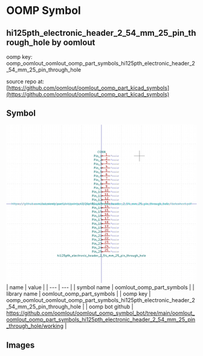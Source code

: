 # OOMP Symbol  
## hi125pth_electronic_header_2_54_mm_25_pin_through_hole  by oomlout  
  
oomp key: oomp_oomlout_oomlout_oomp_part_symbols_hi125pth_electronic_header_2_54_mm_25_pin_through_hole  
  
source repo at: [https://github.com/oomlout/oomlout_oomp_part_kicad_symbols](https://github.com/oomlout/oomlout_oomp_part_kicad_symbols)  
## Symbol  
  
[![working.png](working_600.png)](working.png)  
| name | value | 
| --- | --- | 
| symbol name | oomlout_oomp_part_symbols | 
| library name | oomlout_oomp_part_symbols | 
| oomp key | oomp_oomlout_oomlout_oomp_part_symbols_hi125pth_electronic_header_2_54_mm_25_pin_through_hole | 
| oomp bot github | https://github.com/oomlout/oomlout_oomp_symbol_bot/tree/main/oomlout_oomlout_oomp_part_symbols_hi125pth_electronic_header_2_54_mm_25_pin_through_hole/working | 
## Images  
